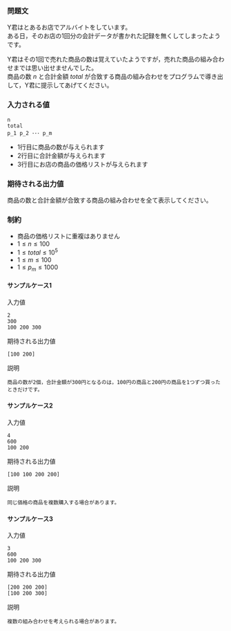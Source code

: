 ### 問題文

Y君はとあるお店でアルバイトをしています。  
ある日，そのお店の1回分の会計データが書かれた記録を無くしてしまったようです。

Y君はその1回で売れた商品の数は覚えていたようですが，売れた商品の組み合わせまでは思い出せませんでした。  
商品の数 $n$ と合計金額 $total$ が合致する商品の組み合わせをプログラムで導き出して，Y君に提示してあげてください。

### 入力される値

```
n
total
p_1 p_2 ･･･ p_m
```

* 1行目に商品の数が与えられます
* 2行目に合計金額が与えられます
* 3行目にお店の商品の価格リストが与えられます

### 期待される出力値
商品の数と合計金額が合致する商品の組み合わせを全て表示してください。  

### 制約
* 商品の価格リストに重複はありません
* $1 \leq n \leq 100$
* $1 \leq total \leq 10^5$
* $1 \leq m \leq 100$
* $1 \leq p_m \leq 1000$


#### サンプルケース1
入力値
```
2
300
100 200 300
```

期待される出力値
```
[100 200]
```

説明
```
商品の数が2個，合計金額が300円となるのは，100円の商品と200円の商品を1つずつ買ったときだけです。
```

#### サンプルケース2
入力値
```
4
600
100 200
```

期待される出力値
```
[100 100 200 200]
```

説明
```
同じ価格の商品を複数購入する場合があります。
```

#### サンプルケース3
入力値
```
3
600
100 200 300
```

期待される出力値
```
[200 200 200]
[100 200 300]
```

説明
```
複数の組み合わせを考えられる場合があります。
```








